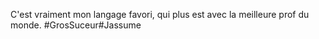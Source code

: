 C'est vraiment mon langage favori, qui plus est avec la meilleure prof du monde.
#GrosSuceur#Jassume

